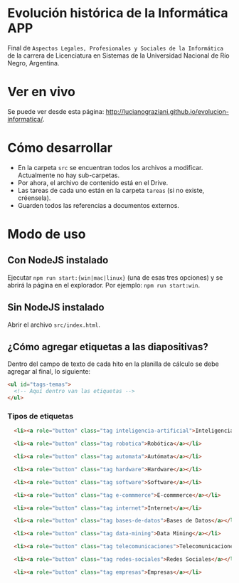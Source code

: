 # Evolución histórica de la Informática APP

Final de `Aspectos Legales, Profesionales y Sociales de la Informática` de la carrera de Licenciatura en Sistemas de la Universidad Nacional de Río Negro, Argentina.

# Ver en vivo

Se puede ver desde esta página: <http://lucianograziani.github.io/evolucion-informatica/>.

# Cómo desarrollar

- En la carpeta `src` se encuentran todos los archivos a modificar. Actualmente no hay sub-carpetas.
- Por ahora, el archivo de contenido está en el Drive.
- Las tareas de cada uno están en la carpeta `tareas` (si no existe, créensela).
- Guarden todos las referencias a documentos externos.

# Modo de uso

## Con NodeJS instalado

Ejecutar `npm run start:{win|mac|linux}` (una de esas tres opciones) y se abrirá la página en el explorador. Por ejemplo: `npm run start:win`.

## Sin NodeJS instalado

Abrir el archivo `src/index.html`.

## ¿Cómo agregar etiquetas a las diapositivas?

Dentro del campo de texto de cada hito en la planilla de cálculo se debe agregar al final, lo siguiente:

```html
<ul id="tags-temas">
  <!-- Aquí dentro van las etiquetas -->
</ul>
```

### Tipos de etiquetas

```html
  <li><a role="button" class="tag inteligencia-artificial">Inteligencia Artificial</a></li>
```

```html
  <li><a role="button" class="tag robotica">Robótica</a></li>
```

```html
  <li><a role="button" class="tag automata">Autómata</a></li>
```

```html
  <li><a role="button" class="tag hardware">Hardware</a></li>
```

```html
  <li><a role="button" class="tag software">Software</a></li>
```

```html
  <li><a role="button" class="tag e-commmerce">E-commmerce</a></li>
```

```html
  <li><a role="button" class="tag internet">Internet</a></li>
```

```html
  <li><a role="button" class="tag bases-de-datos">Bases de Datos</a></li>
```

```html
  <li><a role="button" class="tag data-mining">Data Mining</a></li>
```

```html
  <li><a role="button" class="tag telecomunicaciones">Telecomunicaciones</a></li>
```

```html
  <li><a role="button" class="tag redes-sociales">Redes Sociales</a></li>
```

```html
  <li><a role="button" class="tag empresas">Empresas</a></li>
```
